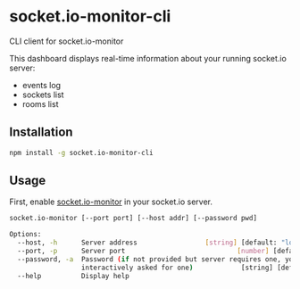 # socket.io-monitor-cli

CLI client for socket.io-monitor

This dashboard displays real-time information about your running socket.io server:
- events log
- sockets list
- rooms list

## Installation

```sh
npm install -g socket.io-monitor-cli
```

## Usage

First, enable [socket.io-monitor](https://github.com/byteclubfr/socket.io-monitor) in your socket.io server.


```sh
socket.io-monitor [--port port] [--host addr] [--password pwd]

Options:
  --host, -h      Server address                 [string] [default: "localhost"]
  --port, -p      Server port                            [number] [defaut: 9042]
  --password, -a  Password (if not provided but server requires one, you will be
                  interactively asked for one)            [string] [default: ""]
  --help          Display help                                         [boolean]
```
